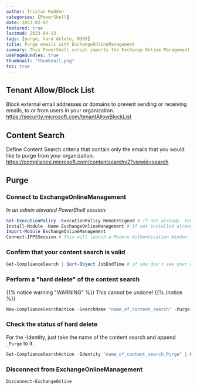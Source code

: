 ```yaml
---
author: Tristan Madden
categories: [PowerShell]
date: 2023-02-07
featured: true
lastmod: 2023-04-13
tags: [purge, hard delete, M365]
title: Purge emails with ExchangeOnlineManagement
summary: This PowerShell script imports the Exchange Online Management module and connects to Exchange Online, performs a "hard delete" of phishing emails by using a compliance search action, and then disconnects from Exchange Online PowerShell without a confirmation prompt or any notification text.
usePageBundles: true
thumbnail: "thumbnail.png"
toc: true
---
```


## Tenant Allow/Block List
Block external email addresses or domains to prevent sending or receiving emails, to or from users in your organization.
<a href="https://security.microsoft.com/tenantAllowBlockList">https://security.microsoft.com/tenantAllowBlockList</a>

## Content Search
Define Content Search criteria that contain only the emails that you would like to purge from your organization.
<a href="https://compliance.microsoft.com/contentsearchv2?viewid=search">https://compliance.microsoft.com/contentsearchv2?viewid=search</a>

## Purge

### Connect to ExchangeOnlineManagement

_In an admin elevated PowerShell session:_
```PowerShell
Set-ExecutionPolicy -ExecutionPolicy RemoteSigned # If not already. You only need to do this once.
Install-Module -Name ExchangeOnlineManagement # If not installed already. You only need to do this once.
Import-Module ExchangeOnlineManagement
Connect-IPPSSession # This will launch a Modern Authentication Window
```

### Confirm that your content search is valid

```PowerShell
Get-ComplianceSearch | Sort-Object JobEndTime # if you don't see your content search on this list something is wrong
```

### Perform a "hard delete" of the content search

{{% notice warning "WARNING" %}}
This cannot be undone!
{{% /notice %}}

```PowerShell
New-ComplianceSearchAction -SearchName "name_of_content_search" -Purge -PurgeType HardDelete
 ```

### Check the status of hard delete
For the -Identity, just take the name of the content search and append ```_Purge``` to it. 
```PowerShell
Get-ComplianceSearchAction -Identity "name_of_content_search_Purge" | Format-List
```

### Disconnect from ExchangeOnlineManagement
```PowerShell
Disconnect-ExchangeOnline
```

